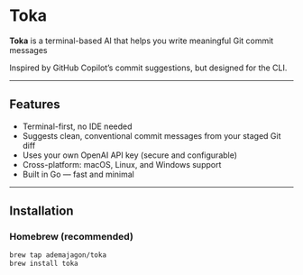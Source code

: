 # Toka

**Toka** is a terminal-based AI that helps you write meaningful Git commit messages

Inspired by GitHub Copilot’s commit suggestions, but designed for the CLI.

---

## Features

- Terminal-first, no IDE needed
- Suggests clean, conventional commit messages from your staged Git diff
- Uses your own OpenAI API key (secure and configurable)
- Cross-platform: macOS, Linux, and Windows support
- Built in Go — fast and minimal

---

## Installation

### Homebrew (recommended)

```sh
brew tap ademajagon/toka
brew install toka
